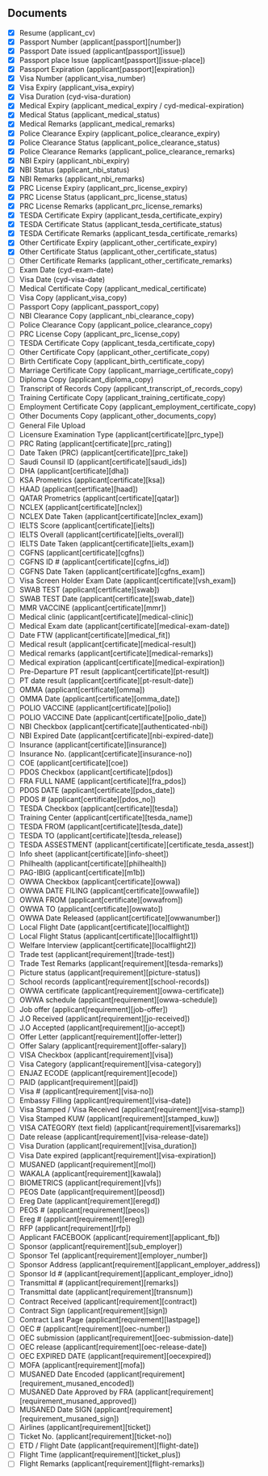 ## Documents
- [x] Resume (applicant_cv)
- [x] Passport Number (applicant[passport][number])
- [x] Passport Date issued (applicant[passport][issue])
- [x] Passport place Issue (applicant[passport][issue-place])
- [x] Passport Expiration (applicant[passport][expiration])
- [x] Visa Number (applicant_visa_number)
- [x] Visa Expiry (applicant_visa_expiry)
- [x] Visa Duration (cyd-visa-duration)
- [x] Medical Expiry (applicant_medical_expiry / cyd-medical-expiration)
- [x] Medical Status (applicant_medical_status)
- [x] Medical Remarks (applicant_medical_remarks)
- [x] Police Clearance Expiry (applicant_police_clearance_expiry)
- [x] Police Clearance Status (applicant_police_clearance_status)
- [x] Police Clearance Remarks (applicant_police_clearance_remarks)
- [x] NBI Expiry (applicant_nbi_expiry)
- [x] NBI Status (applicant_nbi_status)
- [x] NBI Remarks (applicant_nbi_remarks)
- [x] PRC License Expiry (applicant_prc_license_expiry)
- [x] PRC License Status (applicant_prc_license_status)
- [x] PRC License Remarks (applicant_prc_license_remarks)
- [x] TESDA Certificate Expiry (applicant_tesda_certificate_expiry)
- [x] TESDA Certificate Status (applicant_tesda_certificate_status)
- [x] TESDA Certificate Remarks (applicant_tesda_certificate_remarks)
- [x] Other Certificate Expiry (applicant_other_certificate_expiry)
- [x] Other Certificate Status (applicant_other_certificate_status)
- [ ] Other Certificate Remarks (applicant_other_certificate_remarks)
- [ ] Exam Date (cyd-exam-date)
- [ ] Visa Date (cyd-visa-date)
- [ ] Medical Certificate Copy (applicant_medical_certificate)
- [ ] Visa Copy (applicant_visa_copy)
- [ ] Passport Copy (applicant_passport_copy)
- [ ] NBI Clearance Copy (applicant_nbi_clearance_copy)
- [ ] Police Clearance Copy (applicant_police_clearance_copy)
- [ ] PRC License Copy (applicant_prc_license_copy)
- [ ] TESDA Certificate Copy (applicant_tesda_certificate_copy)
- [ ] Other Certificate Copy (applicant_other_certificate_copy)
- [ ] Birth Certificate Copy (applicant_birth_certificate_copy)
- [ ] Marriage Certificate Copy (applicant_marriage_certificate_copy)
- [ ] Diploma Copy (applicant_diploma_copy)
- [ ] Transcript of Records Copy (applicant_transcript_of_records_copy)
- [ ] Training Certificate Copy (applicant_training_certificate_copy)
- [ ] Employment Certificate Copy (applicant_employment_certificate_copy)
- [ ] Other Documents Copy (applicant_other_documents_copy)
- [ ] General File Upload
- [ ] Licensure Examination Type (applicant[certificate][prc_type])
- [ ] PRC Rating (applicant[certificate][prc_rating])
- [ ] Date Taken (PRC) (applicant[certificate][prc_take])
- [ ] Saudi Counsil ID (applicant[certificate][saudi_ids])
- [ ] DHA (applicant[certificate][dha])
- [ ] KSA Prometrics (applicant[certificate][ksa])
- [ ] HAAD (applicant[certificate][haad])
- [ ] QATAR Prometrics (applicant[certificate][qatar])
- [ ] NCLEX (applicant[certificate][nclex])
- [ ] NCLEX Date Taken (applicant[certificate][nclex_exam])
- [ ] IELTS Score (applicant[certificate][ielts])
- [ ] IELTS Overall (applicant[certificate][ielts_overall])
- [ ] IELTS Date Taken (applicant[certificate][ielts_exam])
- [ ] CGFNS (applicant[certificate][cgfns])
- [ ] CGFNS ID # (applicant[certificate][cgfns_id])
- [ ] CGFNS Date Taken (applicant[certificate][cgfns_exam])
- [ ] Visa Screen Holder Exam Date (applicant[certificate][vsh_exam])
- [ ] SWAB TEST (applicant[certificate][swab])
- [ ] SWAB TEST Date (applicant[certificate][swab_date])
- [ ] MMR VACCINE (applicant[certificate][mmr])
- [ ] Medical clinic (applicant[certificate][medical-clinic])
- [ ] Medical Exam date (applicant[certificate][medical-exam-date])
- [ ] Date FTW (applicant[certificate][medical_fit])
- [ ] Medical result (applicant[certificate][medical-result])
- [ ] Medical remarks (applicant[certificate][medical-remarks])
- [ ] Medical expiration (applicant[certificate][medical-expiration])
- [ ] Pre-Departure PT result (applicant[certificate][pt-result])
- [ ] PT date result (applicant[certificate][pt-result-date])
- [ ] OMMA (applicant[certificate][omma])
- [ ] OMMA Date (applicant[certificate][omma_date])
- [ ] POLIO VACCINE (applicant[certificate][polio])
- [ ] POLIO VACCINE Date (applicant[certificate][polio_date])
- [ ] NBI Checkbox (applicant[certificate][authenticated-nbi])
- [ ] NBI Expired Date (applicant[certificate][nbi-expired-date])
- [ ] Insurance (applicant[certificate][insurance])
- [ ] Insurance No. (applicant[certificate][insurance-no])
- [ ] COE (applicant[certificate][coe])
- [ ] PDOS Checkbox (applicant[certificate][pdos])
- [ ] FRA FULL NAME (applicant[certificate][fra_pdos])
- [ ] PDOS DATE (applicant[certificate][pdos_date])
- [ ] PDOS # (applicant[certificate][pdos_no])
- [ ] TESDA Checkbox (applicant[certificate][tesda])
- [ ] Training Center (applicant[certificate][tesda_name])
- [ ] TESDA FROM (applicant[certificate][tesda_date])
- [ ] TESDA TO (applicant[certificate][tesda_release])
- [ ] TESDA ASSESTMENT (applicant[certificate][certificate_tesda_assest])
- [ ] Info sheet (applicant[certificate][info-sheet])
- [ ] Philhealth (applicant[certificate][philhealth])
- [ ] PAG-IBIG (applicant[certificate][m1b])
- [ ] OWWA Checkbox (applicant[certificate][owwa])
- [ ] OWWA DATE FILING (applicant[certificate][owwafile])
- [ ] OWWA FROM (applicant[certificate][owwafrom])
- [ ] OWWA TO (applicant[certificate][owwato])
- [ ] OWWA Date Released (applicant[certificate][owwanumber])
- [ ] Local Flight Date (applicant[certificate][localflight])
- [ ] Local Flight Status (applicant[certificate][localflight1])
- [ ] Welfare Interview (applicant[certificate][localflight2])
- [ ] Trade test (applicant[requirement][trade-test])
- [ ] Trade Test Remarks (applicant[requirement][tesda-remarks])
- [ ] Picture status (applicant[requirement][picture-status])
- [ ] School records (applicant[requirement][school-records])
- [ ] OWWA certificate (applicant[requirement][owwa-certificate])
- [ ] OWWA schedule (applicant[requirement][owwa-schedule])
- [ ] Job offer (applicant[requirement][job-offer])
- [ ] J.O Received (applicant[requirement][jo-received])
- [ ] J.O Accepted (applicant[requirement][jo-accept])
- [ ] Offer Letter (applicant[requirement][offer-letter])
- [ ] Offer Salary (applicant[requirement][offer-salary])
- [ ] VISA Checkbox (applicant[requirement][visa])
- [ ] Visa Category (applicant[requirement][visa-category])
- [ ] ENJAZ ECODE (applicant[requirement][ecode])
- [ ] PAID (applicant[requirement][paid])
- [ ] Visa # (applicant[requirement][visa-no])
- [ ] Embassy Filling (applicant[requirement][visa-date])
- [ ] Visa Stamped / Visa Received (applicant[requirement][visa-stamp])
- [ ] Visa Stamped KUW (applicant[requirement][stamped_kuw])
- [ ] VISA CATEGORY (text field) (applicant[requirement][visaremarks])
- [ ] Date release (applicant[requirement][visa-release-date])
- [ ] Visa Duration (applicant[requirement][visa_duration])
- [ ] Visa Date expired (applicant[requirement][visa-expiration])
- [ ] MUSANED (applicant[requirement][mol])
- [ ] WAKALA (applicant[requirement][kawala])
- [ ] BIOMETRICS (applicant[requirement][vfs])
- [ ] PEOS Date (applicant[requirement][peosd])
- [ ] Ereg Date (applicant[requirement][eregd])
- [ ] PEOS # (applicant[requirement][peos])
- [ ] Ereg # (applicant[requirement][ereg])
- [ ] RFP (applicant[requirement][rfp])
- [ ] Applicant FACEBOOK (applicant[requirement][applicant_fb])
- [ ] Sponsor (applicant[requirement][sub_employer])
- [ ] Sponsor Tel (applicant[requirement][employer_number])
- [ ] Sponsor Address (applicant[requirement][applicant_employer_address])
- [ ] Sponsor Id # (applicant[requirement][applicant_employer_idno])
- [ ] Transmittal # (applicant[requirement][remarks])
- [ ] Transmittal date (applicant[requirement][transnum])
- [ ] Contract Received (applicant[requirement][contract])
- [ ] Contract Sign (applicant[requirement][sign])
- [ ] Contract Last Page (applicant[requirement][lastpage])
- [ ] OEC # (applicant[requirement][oec-number])
- [ ] OEC submission (applicant[requirement][oec-submission-date])
- [ ] OEC release (applicant[requirement][oec-release-date])
- [ ] OEC EXPIRED DATE (applicant[requirement][oecexpired])
- [ ] MOFA (applicant[requirement][mofa])
- [ ] MUSANED Date Encoded (applicant[requirement][requirement_musaned_encoded])
- [ ] MUSANED Date Approved by FRA (applicant[requirement][requirement_musaned_approved])
- [ ] MUSANED Date SIGN (applicant[requirement][requirement_musaned_sign])
- [ ] Airlines (applicant[requirement][ticket])
- [ ] Ticket No. (applicant[requirement][ticket-no])
- [ ] ETD / Flight Date (applicant[requirement][flight-date])
- [ ] Flight Time (applicant[requirement][ticket_plus])
- [ ] Flight Remarks (applicant[requirement][flight-remarks])
